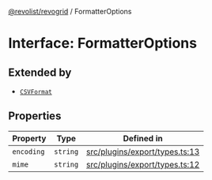 [@revolist/revogrid](README.md) / FormatterOptions

# Interface: FormatterOptions

## Extended by

- [`CSVFormat`](Interface.CSVFormat.md)

## Properties

| Property | Type | Defined in |
| ------ | ------ | ------ |
| `encoding` | `string` | [src/plugins/export/types.ts:13](https://github.com/revolist/revogrid/blob/78d14b7c443343ec06c8d385824462d784f2615f/src/plugins/export/types.ts#L13) |
| `mime` | `string` | [src/plugins/export/types.ts:12](https://github.com/revolist/revogrid/blob/78d14b7c443343ec06c8d385824462d784f2615f/src/plugins/export/types.ts#L12) |
